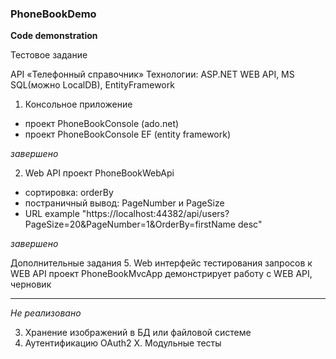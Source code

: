 ### PhoneBookDemo
**Code demonstration**

Тестовое задание

API «Телефонный справочник» 
Технологии: ASP.NET WEB API, MS SQL(можно LocalDB), EntityFramework

1. Консольное приложение 
* проект PhoneBookConsole (ado.net)
* проект PhoneBookConsole EF (entity framework)

*завершено*

2. Web API
проект PhoneBookWebApi
*	сортировка: orderBy
*	постраничный вывод: PageNumber и PageSize
* URL example "https://localhost:44382/api/users?PageSize=20&PageNumber=1&OrderBy=firstName desc"

*завершено*

Дополнительные задания
5. Web интерфейс тестирования запросов к WEB API
проект PhoneBookMvcApp демонстрирует работу с WEB API, черновик

***********

*Не реализовано*

3. Хранение изображений в БД или файловой системе
4. Аутентификацию OAuth2
X. Модульные тесты



